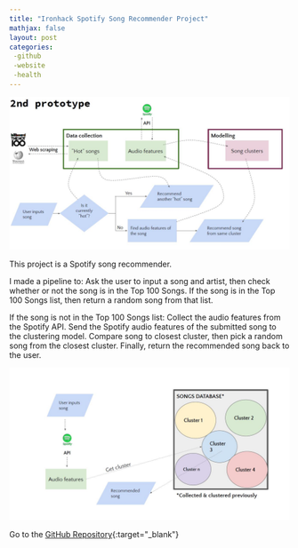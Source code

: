 ```yaml
---
title: "Ironhack Spotify Song Recommender Project"
mathjax: false
layout: post
categories: 
 -github
 -website
 -health
---
```


![Recommender](https://github.com/edbe777/Completed-Labs/raw/main/Week_6/Day_5/images/prototype2.0.png)

This project is a Spotify song recommender.

I made a pipeline to:
Ask the user to input a song and artist, then check whether or not the song is in the Top 100 Songs. 
If the song is in the Top 100 Songs list, then return a random song from that list.

If the song is not in the Top 100 Songs list:
Collect the audio features from the Spotify API. Send the Spotify audio features of the submitted song to the clustering model. 
Compare song to closest cluster, then pick a random song from the closest cluster. 
Finally, return the recommended song back to the user.

 
![Prototype](https://github.com/edbe777/Completed-Labs/raw/main/Week_6/Day_5/images/prototype2.1.png)


Go to the [GitHub Repository](https://github.com/edbe777/Completed-Labs/tree/main/Week_6/Day_5){:target="_blank"}
